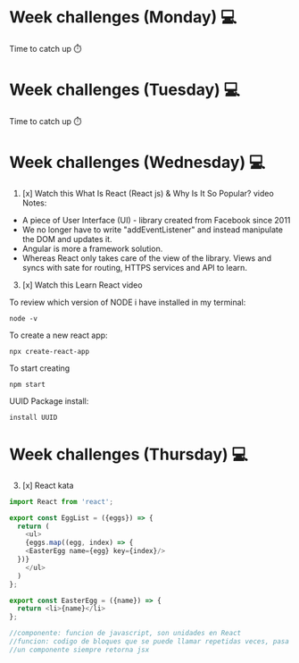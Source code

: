 # Week challenges (Monday) 💻
Time to catch up ⏱️
# Week challenges (Tuesday) 💻
Time to catch up ⏱️
# Week challenges (Wednesday) 💻
1. [x] Watch this What Is React (React js) & Why Is It So Popular? video
Notes: 
* A piece of User Interface (UI) - library created from Facebook since 2011
* We no longer have to write "addEventListener" and instead manipulate the DOM and updates it.
* Angular is more a framework solution.
* Whereas React only takes care of the view of the library. Views and syncs with sate for routing, HTTPS services and API to learn.
3. [x] Watch this Learn React video

To review which version of NODE i have installed in my terminal:
``` 
node -v 
```

To create a new react app:
``` 
npx create-react-app 
```

To start creating
``` 
npm start
```

UUID Package install:
```
install UUID
```

# Week challenges (Thursday) 💻
3. [x] React kata
```Typescript
import React from 'react';

export const EggList = ({eggs}) => {
  return (
    <ul>
    {eggs.map((egg, index) => {
    <EasterEgg name={egg} key={index}/>
  })}
    </ul>
  )
};

export const EasterEgg = ({name}) => {
  return <li>{name}</li>
};

//componente: funcion de javascript, son unidades en React
//funcion: codigo de bloques que se puede llamar repetidas veces, pasa parametros y retorna algo
//un componente siempre retorna jsx
```
